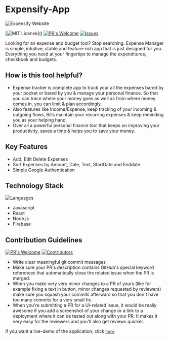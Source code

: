 # Expensify-App
![Expensify Website](https://i.pinimg.com/originals/74/24/d5/7424d598657308ecc1db4c7c168e5774.jpg)


[![MIT License](https://img.shields.io/apm/l/atomic-design-ui.svg?)]() 
[![PR's Welcome](https://img.shields.io/badge/PRs-welcome-brightgreen.svg?style=flat)](https://github.com/vrushti-mody/Expensify-App/pulls)
[![Issues](https://img.shields.io/github/issues-raw/vrushti-mody/Expensify-App)](https://github.com/vrushti-mody/Expensify-App/issues) 


Looking for an expense and budget tool? Stop searching. Expense Manager is simple, intuitive, stable and feature-rich app that is just designed for you. Everything you need at your fingertips to manage the expenditures, checkbook and budgets.

## How is this tool helpful?

- Expense tracker is complete app to track your all the expenses bared by your pocket or bared by you & manage your personal finance. So that you can trace where your money goes as well as from where money comes in, you can limit & plan accordingly. 
- Also features like Income/Expense, keep tracking of your incoming & outgoing flows, Bills maintain your recurring expenses & keep reminding you as your helping hand. 
- Over all a powerful personal finance tool that keeps on improving your productivity, saves a time & helps you to save your money.

## Key Features

- Add, Edit Delete Expenses
- Sort Expenses by Amount, Date, Text, StartDate and Enddate
- Simple Google Authentication

## Technology Stack
![Languages](https://img.shields.io/github/languages/count/vrushti-mody/Expensify-App)
- Javascript
- React
- Node.js
- Firebase


## Contribution Guidelines
[![PR's Welcome](https://img.shields.io/github/issues-pr-raw/vrushti-mody/Expensify-App)]()
[![Contributors](https://img.shields.io/github/contributors/vrushti-mody/Expensify-App)]()


- Write clear meaningful git commit messages
- Make sure your PR's description contains GitHub's special keyword references that automatically close the related issue when the PR is merged. 
- When you make very very minor changes to a PR of yours (like for example fixing a text in button, minor changes requested by reviewers) make sure you squash your commits afterward so that you don't have too many commits for a very small fix.
- When you're submitting a PR for a UI-related issue, it would be really awesome if you add a screenshot of your change or a link to a deployment where it can be tested out along with your PR. It makes it very easy for the reviewers and you'll also get reviews quicker.

If you want a live-demo of the application, click [`here`](https://expensify-expense-app.herokuapp.com/)
